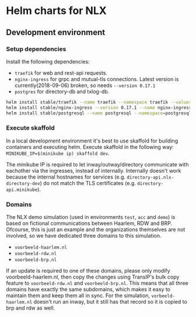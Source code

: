 # Helm charts for NLX

## Development environment

### Setup dependencies

Install the following dependencies:

- `traefik` for web and rest-api requests.
- `nginx-ingress` for grpc and mutual-tls connections. Latest version is currently(2018-09-06) broken, so needs `--version 0.17.1`
- `postgres` for directory-db and txlog-db.

```bash
helm install stable/traefik --name traefik --namespace traefik --values helm/traefik-values.yaml
helm install stable/nginx-ingress --version 0.17.1 --name nginx-ingress --namespace=nginx-ingress --values helm/nginx-ingress-values.yaml
helm install stable/postgresql --name postgresql --namespace=postgresql --values helm/postgresql-values.yaml
```

### Execute skaffold

In a local development environment it's best to use skaffold for building containers and executing helm.
Execute skaffold in the following way: `MINIKUBE_IP=$(minikube ip) skaffold dev`.

The minikube IP is required to let inway/outway/directory communicate with eachother via the ingresses, instead of internally.
Internally doesn't work because the internal hostnames for services (e.g. `directory-api.nlx-directory-dev`) do not match the TLS certificates (e.g. `directory-api.minikube`).

### Domains

The NLX demo simulation (used in environments `test`, `acc` and `demo`) is based on fictional communications between Haarlem, RDW and BRP. Ofcourse, this is just an example and the organizations themselves are not involved, so we have dedicated three domains to this simulation.

- `voorbeeld-haarlem.nl`
- `voorbeeld-rdw.nl`
- `voorbeeld-brp.nl`

If an update is required to one of these domains, please only modify voorbeeld-haarlem.nl, then copy the changes using TransIP's bulk copy feature to `voorbeeld-rdw.nl` and `voorbeeld-brp.nl`. This means that all three domains have exactly the same subdomains, which makes it easy to maintain them and keep them all in sync. For the simulation, `vorbeeld-haarlem.nl` doesn't run an inway, but it still has that record so it is copied to brp and rdw as well.
